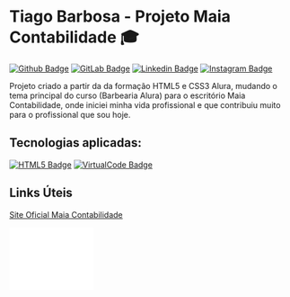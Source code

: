# Tiago Barbosa - Projeto Maia Contabilidade :mortar_board:

[![Github Badge](https://img.shields.io/badge/GitHub-100000?style=for-the-badge&logo=github&logoColor=white&link=https://github.com/TiagoABarbosa)](https://github.com/TiagoABarbosa)
[![GitLab Badge](https://img.shields.io/badge/GitLab-330F63?style=for-the-badge&logo=gitlab&logoColor=white&https://gitlab.com/tiago.barbosa)](https://gitlab.com/tiago.barbosa)
[![Linkedin Badge](https://img.shields.io/badge/LinkedIn-0077B5?style=for-the-badge&logo=linkedin&logoColor=white&link=https://www.linkedin.com/in/tiagoalvestec/)](https://www.linkedin.com/in/tiagoalvestec/)
[![Instagram Badge](https://img.shields.io/badge/Instagram-E4405F?style=for-the-badge&logo=instagram&logoColor=white&https://www.instagram.com/tiago_alvves/)](https://www.instagram.com/tiago_alvves/)


Projeto criado a partir da da formação HTML5 e CSS3 Alura, mudando o tema principal do curso (Barbearia Alura) para o escritório Maia Contabilidade, onde iniciei minha vida profissional e que contribuiu muito para o profissional que sou hoje.

## Tecnologias aplicadas:

[![HTML5 Badge](https://img.shields.io/badge/HTML5-E34F26?style=for-the-badge&logo=html5&logoColor=white)](https://pt.wikipedia.org/wiki/HTML5)
[![VirtualCode Badge](https://img.shields.io/badge/Visual_Studio-5C2D91?style=for-the-badge&logo=visual%20studio&logoColor=white)](https://code.visualstudio.com/)



## Links Úteis

[Site Oficial Maia Contabilidade](https://http://maiacontabil.com.br/)<p>

<img src="https://github.com/TiagoABarbosa/Projeto-Maia-Contabilidade/blob/563513bd386ca6f931c0d2d5d11a9465a2c50fba/logo-footer.png" width="150">
